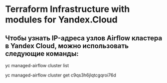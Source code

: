 # Terraform Infrastructure with modules for Yandex.Cloud

## Чтобы узнать IP-адреса узлов Airflow кластера в Yandex Cloud, можно использовать следующие команды:

yc managed-airflow cluster list

yc managed-airflow cluster get c9qs3h6jlqtcgqroi76d